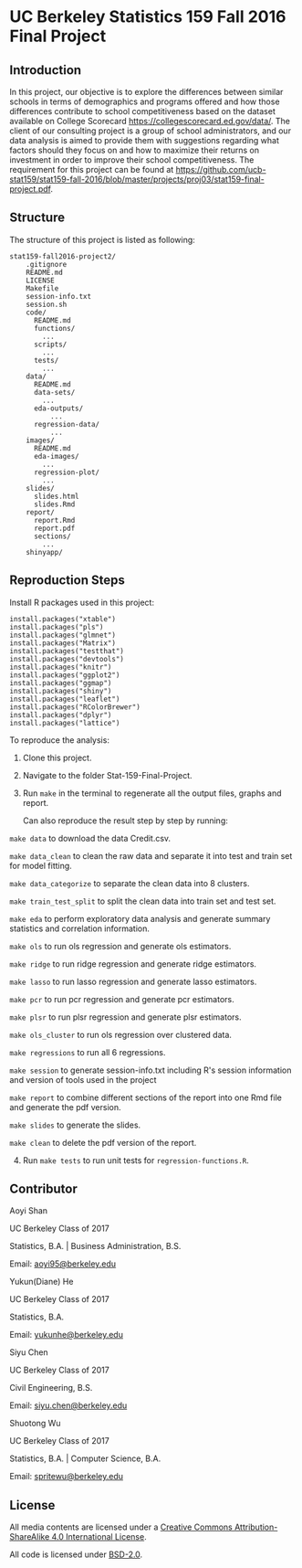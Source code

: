# UC Berkeley Statistics 159 Fall 2016 Final Project

## Introduction

In this project, our objective is to explore the differences between similar schools in terms of demographics and programs offered and how those differences contribute to school competitiveness based on the dataset available on College Scorecard https://collegescorecard.ed.gov/data/. The client of our consulting project is a group of school administrators, and our data analysis is aimed to provide them with suggestions regarding what factors should they focus on and how to maximize their returns on investment in order to improve their school competitiveness. The requirement for this project can be found at https://github.com/ucb-stat159/stat159-fall-2016/blob/master/projects/proj03/stat159-final-project.pdf. 

## Structure

The structure of this project is listed as following:

```
stat159-fall2016-project2/
    .gitignore
    README.md
    LICENSE
    Makefile
    session-info.txt
    session.sh
    code/
      README.md
      functions/
        ...
      scripts/
        ...
      tests/
        ...
    data/
      README.md
      data-sets/
        ...
      eda-outputs/
	      ...
      regression-data/
	      ...
    images/
      README.md
      eda-images/
        ...
      regression-plot/
        ...
    slides/
      slides.html
      slides.Rmd
    report/
      report.Rmd
      report.pdf
      sections/
        ...
    shinyapp/
```

## Reproduction Steps

Install R packages used in this project:

```
install.packages("xtable")
install.packages("pls")
install.packages("glmnet")
install.packages("Matrix")
install.packages("testthat")
install.packages("devtools")
install.packages("knitr")
install.packages("ggplot2")
install.packages("ggmap")
install.packages("shiny")
install.packages("leaflet")
install.packages("RColorBrewer")
install.packages("dplyr")
install.packages("lattice")
```

To reproduce the analysis:

1. Clone this project.

2. Navigate to the folder Stat-159-Final-Project.

3. Run `make` in the terminal to regenerate all the output files, graphs and report. 

   Can also reproduce the result step by step by running:
 
  `make data` to download the data Credit.csv.
  
  `make data_clean` to clean the raw data and separate it into test and train set for model fitting.

  `make data_categorize` to separate the clean data into 8 clusters.

  `make train_test_split` to split the clean data into train set and test set.

  `make eda` to perform exploratory data analysis and generate summary statistics and correlation information.

  `make ols` to run ols regression and generate ols estimators.

  `make ridge` to run ridge regression and generate ridge estimators.

  `make lasso` to run lasso regression and generate lasso estimators.

  `make pcr` to run pcr regression and generate pcr estimators.

  `make plsr` to run plsr regression and generate plsr estimators.

  `make ols_cluster` to run ols regression over clustered data.

  `make regressions` to run all 6 regressions.

  `make session` to generate session-info.txt including R's session information and version of tools used in the project
  
  `make report` to combine different sections of the report into one Rmd file and generate the pdf version.
  
  `make slides` to generate the slides.
  
  `make clean` to delete the pdf version of the report. 

4. Run `make tests` to run unit tests for `regression-functions.R`. 

## Contributor

Aoyi Shan

UC Berkeley Class of 2017

Statistics, B.A. | Business Administration, B.S.

Email: aoyi95@berkeley.edu

Yukun(Diane) He

UC Berkeley Class of 2017

Statistics, B.A.

Email: yukunhe@berkeley.edu

Siyu Chen

UC Berkeley Class of 2017
 
Civil Engineering, B.S.

Email: siyu.chen@berkeley.edu

Shuotong Wu

UC Berkeley Class of 2017

Statistics, B.A. | Computer Science, B.A.

Email: spritewu@berkeley.edu

## License

All media contents are licensed under a [Creative Commons Attribution-ShareAlike 4.0 International License](http://creativecommons.org/licenses/by-sa/4.0/).

All code is licensed under [BSD-2.0](https://opensource.org/licenses/BSD-2-Clause).
